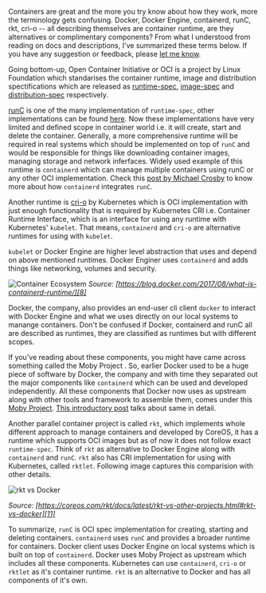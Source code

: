 Containers are great and the more you try know about how they work,
more the terminology gets confusing. Docker, Docker Engine,
containerd, runC, rkt, cri-o -- all describing themselves are
container runtime, are they alternatives or complimentary components?
From what I understood from reading on docs and descriptions, I've
summarized these terms below. If you have any suggestion or feedback,
please [let me know](/contact).

Going bottom-up, Open Container Initiative or OCI is a project by
Linux Foundation which standarises the container runtime, image and
distribution spectifications which are released as [runtime-spec][0],
[image-spec][1] and [distribution-spec][2] respectively.

[runC][3] is one of the many implementation of `runtime-spec`, other
implementations can be found [here][4].  Now these implementations
have very limited and defined scope in container world i.e. it will
create, start and delete the container. Generally, a more
comprehensive runtime will be required in real systems which should be
implemented on top of `runC` and would be responsible for things like
downloading container images, managing storage and network
inferfaces. Widely used example of this runtime is `containerd` which
can manage multiple containers using runC or any other OCI
implementation. Check this [post by Michael Crosby][5] to know more
about how `containerd` integrates `runC`.

Another runtime is [cri-o][6] by Kubernetes which is OCI
implementation with just enough functionality that is required by
Kubernetes CRI i.e. Container Runtime Interface, which is an interface
for using any runtime with Kubernetes' `kubelet`. That means,
`containerd` and `cri-o` are alternative runtimes for using with
`kubelet`.

`kubelet` or Docker Engine are higher level abstraction that uses and
depend on above mentioned runtimes. Docker Enginer uses `containerd`
and adds things like networking, volumes and security.

![Container Ecosystem][7] *Source:
 [https://blog.docker.com/2017/08/what-is-containerd-runtime/][8]*

Docker, the company, also provides an end-user cli client `docker` to
interact with Docker Engine and what we uses directly on our local
systems to manange containers. Don't be confused if Docker, containerd
and runC all are described as runtimes, they are classified as
runtimes but with different scopes.

If you've reading about these components, you might have came across
something called the Moby Project . So, earlier Docker used to be a
huge piece of software by Docker, the company and with time they
separated out the major components like `containerd` which can be used
and developed independently. All these components that Docker now uses
as upstream along with other tools and framework to assemble them,
comes under this [Moby Project][9]. [This introductory post][12] talks
about same in detail.

Another parallel container project is called `rkt`, which implements
whole different approach to manage containers and developed by CoreOS,
it has a runtime which supports OCI images but as of now it does not
follow exact `runtime-spec`. Think of `rkt` as alternative to Docker
Engine along with `containerd` and `runC`. `rkt` also has CRI
implementation for using with Kubernetes, called `rktlet`. Following
image captures this comparision with other details.

![rkt vs Docker][10]

*Source:
[https://coreos.com/rkt/docs/latest/rkt-vs-other-projects.html#rkt-vs-docker][11]*

To summarize, `runC` is OCI spec implementation for creating, starting
and deleting containers. `containerd` uses `runC` and provides a
broader runtime for containers. Docker client uses Docker Engine on
local systems which is built on top of `containerd`. Docker uses Moby
Project as upstream which includes all these components. Kubernetes
can use `containerd`, `cri-o` or `rktlet` as it's container
runtime. `rkt` is an alternative to Docker and has all components of
it's own.

[0]: https://github.com/opencontainers/runtime-spec
[1]: https://github.com/opencontainers/image-spec
[2]: https://github.com/opencontainers/distribution-spec
[3]: https://github.com/opencontainers/runc
[4]: https://github.com/opencontainers/runtime-spec/blob/master/implementations.md
[5]: https://blog.docker.com/2016/04/docker-containerd-integration/
[6]: https://github.com/kubernetes-sigs/cri-o
[7]: https://i2.wp.com/blog.docker.com/wp-content/uploads/974cd631-b57e-470e-a944-78530aaa1a23-1.jpg?w=906&ssl=1
[8]: https://blog.docker.com/2017/08/what-is-containerd-runtime/
[9]: https://mobyproject.org/projects/
[10]: https://coreos.com/rkt/docs/latest/rkt-vs-docker-process-model.png
[11]: https://coreos.com/rkt/docs/latest/rkt-vs-other-projects.html#rkt-vs-docker
[12]: https://blog.docker.com/2017/04/introducing-the-moby-project/
